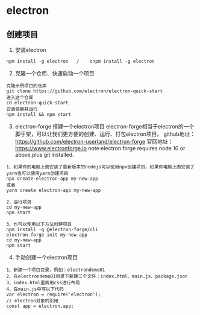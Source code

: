 # electron
## 创建项目
1. 安装electron

```
npm install -g electron   /    cnpm install -g electron
```

2. 克隆一个仓库、快速启动一个项目

```
克隆示例项目的仓库
git clone https://github.com/electron/electron-quick-start
进入这个仓库
cd electron-quick-start
安装依赖并运行
npm install && npm start
```

3. electron-forge 搭建一个electron项目
electron-forge相当于electron的一个脚手架，可以让我们更方便的创建、运行、打包electron项目。
github地址：https://github.com/electron-userland/electron-forge
官网地址：https://www.electronforge.io
note:electron forge requires node 10 or above,plus git installed.

```
1、如果你的电脑上面安装了最新版本的nodejs可以使用npx创建项目，如果你电脑上面安装了yarn也可以使用yarn创建项目
npx create-electron-app my-new-app
或者
yarn create electron-app my-new-app

2、运行项目
cd my-new-app
npm start

3、也可以使用以下方法创建项目
npm install -g @electron-forge/cli
electron-forge init my-new-app
cd my-new-app
npm start
```

4. 手动创建一个electron项目

```
1、新建一个项目目录，例如：electrondemo01
2、在electrondemo01目录下新建三个文件：index.html、main.js、package.json
3、index.html里面用css进行布局
4、在main.js中写以下代码
var electron = require('electron');
// electron对象的引用
const app = electron.app;
```
